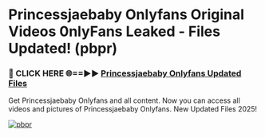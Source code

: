# Princessjaebaby Onlyfans Original Videos 0nlyFans Leaked - Files Updated! (pbpr)

<h3>🔴 CLICK HERE 🌐==►► <a href="https://tinyurl.com/2m67pmp6" rel="nofollow">Princessjaebaby Onlyfans Updated Files</a></h3>

Get Princessjaebaby Onlyfans and all content. Now you can access all videos and pictures of Princessjaebaby Onlyfans. New Updated Files 2025!

[![pbpr](https://i.imgur.com/H4QAA4z.gif)](https://tinyurl.com/2m67pmp6)